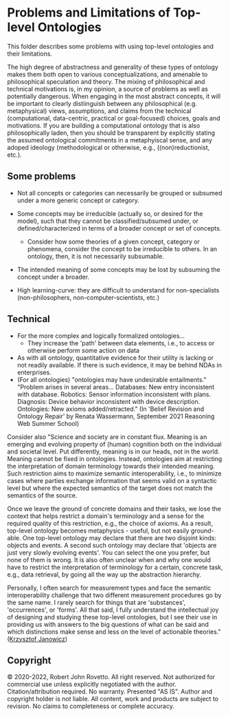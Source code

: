 # Problems and Limitations of Top-level Ontologies

This folder describes some problems with using top-level ontologies and their limitations.

The high degree of abstractness and generality of these types of ontology makes them both open to various conceptualizations, and amenable to philosophical speculation and theory. The mixing of philosophical and technical motivations is, in my opinion, a source of problems as well as potentially dangerous. When engaging in the most abstract concepts, it will be important to clearly distiinguish between any philosophical (e.g. metaphysical) views, assumptions, and claims from the technical (computational, data-centric, practical or goal-focused) choices, goals and motivations. If you are building a computational ontology that is also philosophically laden, then you should be transparent by explicitly stating the assumed ontological commitments in a metaphyiscal sense, and any adoped ideology (methodological or otherwise, e.g., ((non)reductionist, etc.).

## Some problems
- Not all concepts or categories can necessarily be grouped or subsumed under a more generic concept or category.
- Some concepts may be irreducible (actually so, or desired for the model), such that they cannot be classified/subsumed under, or defined/characterized in terms of a broader concept or set of concepts.
  - Consider how some theories of a given concept, category or phenomena, consider the concept to be irreducible to others. In an ontology, then, it is not necessarily subsumable.  
- The intended meaning of some concepts may be lost by subsuming the concept under a broader.

- High learning-curve: they are difficult to understand for non-specialists (non-philosophers, non-computer-scientists, etc.)

## Technical 
- For the more complex and logically formalized ontologies... 
  - They increase the 'path' between data elements, i.e., to access or otherwise perform some action on data
- As with all ontology, quantitative evidence for their utility is lacking or not readily available. If there is such evidence, it may be behind NDAs in enterprises. 
- (For all ontologies) "ontologies may have undesirable entailments." "Problem arises in several areas...
Databases: New entry inconsistent with database.
Robotics: Sensor information inconsistent with plans.
Diagnosis: Device behavior inconsistent with device description.
Ontologies: New axioms added/retracted." (In 'Belief Revision and Ontology Repair' by Renata Wassermann, September 2021 Reasoning Web Summer School)
 
Consider also 
"Science and society are in constant flux. Meaning is an emerging and
evolving property of (human) cognition both on the individual and
societal level. Put differently, meaning is in our heads, not in the
world. Meaning cannot be fixed in ontologies. Instead, ontologies aim at
restricting the interpretation of domain terminology towards their
intended meaning. Such restriction aims to maximize semantic
interoperability, i.e., to minimize cases where parties exchange
information that seems valid on a syntactic level but where the expected
semantics of the target does not match the semantics of the source.

Once we leave the ground of concrete domains and their tasks, we lose
the context that helps restrict a domain's terminology and a sense for
the required quality of this restriction, e.g., the choice of axioms. As
a result, top-level ontology becomes metaphysics - useful, but not
easily ground-able. One top-level ontology may declare that there are
two disjoint kinds: objects and events. A second such ontology may
declare that 'objects are just very slowly evolving events'. You can
select the one you prefer, but none of them is wrong. It is also often
unclear when and why one would have to restrict the interpretation of
terminology for a certain, concrete task, e.g., data retrieval, by going
all the way up the abstraction hierarchy.

Personally, I often search for measurement types and face the semantic
interoperability challenge that two different measurement procedures go
by the same name. I rarely search for things that are 'substances',
'occurrences', or 'forms'. All that said, I fully understand the
intellectual joy of designing and studying these top-level ontologies,
but I see their use in providing us with answers to the big questions of
what can be said and which distinctions make sense and less on the level
of actionable theories."
([Krzysztof Janowicz](https://lists.w3.org/Archives/Public/semantic-web/2021Jan/0034.html))

## Copyright
© 2020-2022, Robert John Rovetto. All right reserved.
Not authorized for commercial use unless explicitly negotiated with the author. Citation/attribution required.
No warranty. Presented "AS IS". Author and copyright holder is not liable. All content, work and products are subject to revision. No claims to completeness or complete accuracy.
